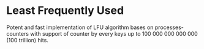 # Least Frequently Used
Potent and fast implementation of LFU algorithm bases on processes-counters with support of counter by every keys up to 100 000 000 000 000 (100 trillion) hits.

